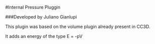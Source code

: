 #Internal Pressure Pluggin

###Developed by Juliano Gianlupi

This plugin was based on the volume plugin already present in CC3D.

It adds an energy of the type E = -pV